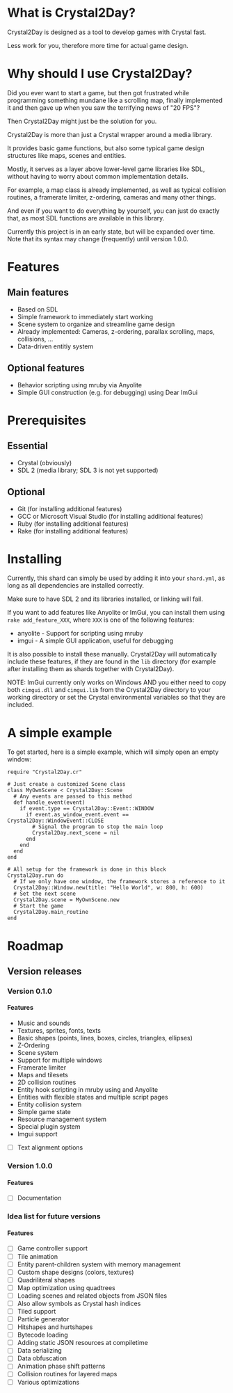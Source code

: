 # What is Crystal2Day?

Crystal2Day is designed as a tool to develop games with Crystal fast.

Less work for you, therefore more time for actual game design.

# Why should I use Crystal2Day?

Did you ever want to start a game, but then got frustrated while programming something
mundane like a scrolling map, finally implemented it and then gave up when you saw the
terrifying news of "20 FPS"?

Then Crystal2Day might just be the solution for you.

Crystal2Day is more than just a Crystal wrapper around a media library. 

It provides basic game functions, but also some typical game design structures like
maps, scenes and entities.

Mostly, it serves as a layer above lower-level game libraries like SDL, without
having to worry about common implementation details.

For example, a map class is already implemented, as well as typical collision routines,
a framerate limiter, z-ordering, cameras and many other things.

And even if you want to do everything by yourself, you can just do exactly that, as
most SDL functions are available in this library.

Currently this project is in an early state, but will be expanded over time.
Note that its syntax may change (frequently) until version 1.0.0.

# Features

## Main features

* Based on SDL
* Simple framework to immediately start working
* Scene system to organize and streamline game design
* Already implemented: Cameras, z-ordering, parallax scrolling, maps, collisions, ...
* Data-driven entitiy system

## Optional features

* Behavior scripting using mruby via Anyolite
* Simple GUI construction (e.g. for debugging) using Dear ImGui

# Prerequisites

## Essential

* Crystal (obviously)
* SDL 2 (media library; SDL 3 is not yet supported)

## Optional

* Git (for installing additional features)
* GCC or Microsoft Visual Studio (for installing additional features)
* Ruby (for installing additional features)
* Rake (for installing additional features)

# Installing

Currently, this shard can simply be used by adding it into your `shard.yml`,
as long as all dependencies are installed correctly.

Make sure to have SDL 2 and its libraries installed, or linking will fail.

If you want to add features like Anyolite or ImGui,
you can install them using `rake add_feature_XXX`, where `XXX` is one of the
following features:

* anyolite - Support for scripting using mruby
* imgui - A simple GUI application, useful for debugging

It is also possible to install these manually. Crystal2Day will automatically
include these features, if they are found in the `lib` directory (for example
after installing them as shards together with Crystal2Day).

NOTE: ImGui currently only works on Windows AND you either need to copy both
`cimgui.dll` and `cimgui.lib` from the Crystal2Day directory to your working directory or set the Crystal
environmental variables so that they are included.

# A simple example

To get started, here is a simple example, which will simply open an empty window:

```crystal
require "Crystal2Day.cr"

# Just create a customized Scene class
class MyOwnScene < Crystal2Day::Scene
  # Any events are passed to this method
  def handle_event(event)
    if event.type == Crystal2Day::Event::WINDOW
      if event.as_window_event.event == Crystal2Day::WindowEvent::CLOSE
        # Signal the program to stop the main loop
        Crystal2Day.next_scene = nil
      end
    end
  end
end

# All setup for the framework is done in this block
Crystal2Day.run do
  # If we only have one window, the framework stores a reference to it
  Crystal2Day::Window.new(title: "Hello World", w: 800, h: 600)
  # Set the next scene
  Crystal2Day.scene = MyOwnScene.new
  # Start the game
  Crystal2Day.main_routine
end
```

# Roadmap

## Version releases

### Version 0.1.0

#### Features

* Music and sounds
* Textures, sprites, fonts, texts
* Basic shapes (points, lines, boxes, circles, triangles, ellipses)
* Z-Ordering
* Scene system
* Support for multiple windows
* Framerate limiter
* Maps and tilesets
* 2D collision routines
* Entity hook scripting in mruby using and Anyolite
* Entities with flexible states and multiple script pages
* Entity collision system
* Simple game state
* Resource management system
* Special plugin system
* Imgui support
* [ ] Text alignment options

### Version 1.0.0

#### Features

* [ ] Documentation

### Idea list for future versions

#### Features

* [ ] Game controller support
* [ ] Tile animation
* [ ] Entity parent-children system with memory management
* [ ] Custom shape designs (colors, textures)
* [ ] Quadriliteral shapes
* [ ] Map optimization using quadtrees
* [ ] Loading scenes and related objects from JSON files
* [ ] Also allow symbols as Crystal hash indices
* [ ] Tiled support
* [ ] Particle generator
* [ ] Hitshapes and hurtshapes
* [ ] Bytecode loading
* [ ] Adding static JSON resources at compiletime
* [ ] Data serializing
* [ ] Data obfuscation
* [ ] Animation phase shift patterns
* [ ] Collision routines for layered maps
* [ ] Various optimizations
